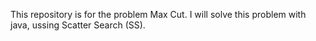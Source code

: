 
This repository is for the problem Max Cut. I will solve this problem with java, ussing Scatter Search (SS).
